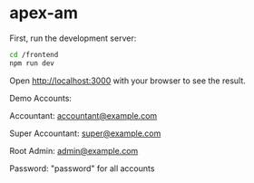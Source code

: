 # apex-am

First, run the development server:

```bash
cd /frontend
npm run dev
```

Open [http://localhost:3000](http://localhost:3000) with your browser to see the result.


Demo Accounts:

Accountant: accountant@example.com

Super Accountant: super@example.com

Root Admin: admin@example.com

Password: "password" for all accounts